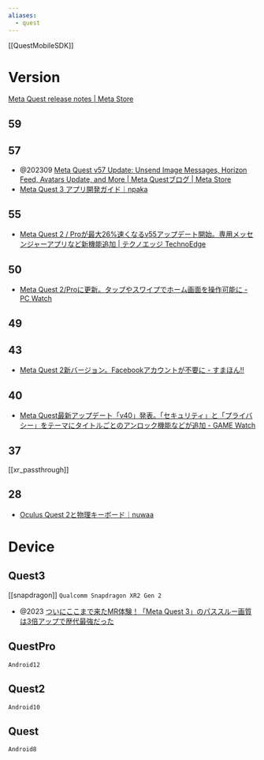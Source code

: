 ```yaml
---
aliases:
  - quest
---
```


[[QuestMobileSDK]]
# Version
[Meta Quest release notes | Meta Store](https://www.meta.com/help/quest/articles/whats-new/release-notes/?utm_source=developer.oculus.com&utm_medium=oculusredirect)

## 59
## 57
- @202309 [Meta Quest v57 Update: Unsend Image Messages, Horizon Feed, Avatars Update, and More | Meta Questブログ | Meta Store](https://www.meta.com/ja-jp/blog/quest/v57-software-unsend-image-messages-horizon-home-avatars/)
- [Meta Quest 3 アプリ開発ガイド｜npaka](https://note.com/npaka/n/n924f19bf99b1)

## 55
- [Meta Quest 2 / Proが最大26%速くなるv55アップデート開始。専用メッセンジャーアプリなど新機能追加 | テクノエッジ TechnoEdge](https://www.techno-edge.net/article/2023/06/23/1480.html)

## 50
- [Meta Quest 2/Proに更新。タップやスワイプでホーム画面を操作可能に - PC Watch](https://pc.watch.impress.co.jp/docs/news/1480646.html)

## 49

## 43
- [Meta Quest 2新バージョン。Facebookアカウントが不要に - すまほん!!](https://smhn.info/202208-meta-quest-2-without-facebook)

## 40
- [Meta Quest最新アップデート「v40」発表。「セキュリティ」と「プライバシー」をテーマにタイトルごとのアンロック機能などが追加 - GAME Watch](https://game.watch.impress.co.jp/docs/news/1409752.html)

## 37
[[xr_passthrough]]

## 28
- [Oculus Quest 2と物理キーボード｜nuwaa](https://note.com/nuwaa/n/n83fd5f3bca4b)

# Device
## Quest3
[[snapdragon]] `Qualcomm Snapdragon XR2 Gen 2`
- @2023 [ついにここまで来たMR体験！「Meta Quest 3」のパススルー画質は3倍アップで歴代最強だった](https://pc.watch.impress.co.jp/docs/column/hothot/1537610.html)

## QuestPro
`Android12`

## Quest2
`Android10`

## Quest
`Android8`
